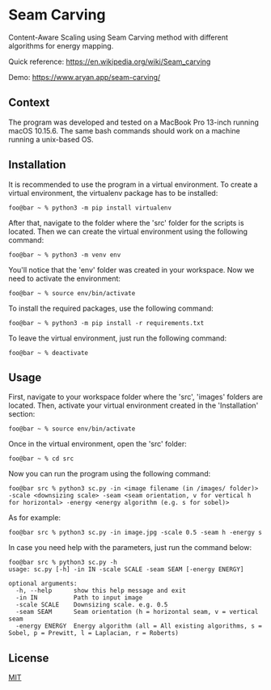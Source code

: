 # Seam Carving

Content-Aware Scaling using Seam Carving method with different algorithms for energy mapping.

Quick reference: https://en.wikipedia.org/wiki/Seam_carving

Demo: https://www.aryan.app/seam-carving/

## Context

The program was developed and tested on a MacBook Pro 13-inch running macOS 10.15.6. The same bash commands should work on a machine running a unix-based OS.

## Installation

It is recommended to use the program in a virtual environment. To create a virtual environment, the virtualenv package has to be installed:

```console
foo@bar ~ % python3 -m pip install virtualenv
```

After that, navigate to the folder where the 'src' folder for the scripts is located. Then we can create the virtual environment using the following command:

```console
foo@bar ~ % python3 -m venv env
```

You'll notice that the 'env' folder was created in your workspace. Now we need to activate the environment:

```console
foo@bar ~ % source env/bin/activate
```

To install the required packages, use the following command:

```console
foo@bar ~ % python3 -m pip install -r requirements.txt
```

To leave the virtual environment, just run the following command:

```console
foo@bar ~ % deactivate
```

## Usage

First, navigate to your workspace folder where the 'src', 'images' folders are located. Then, activate your virtual environment created in the 'Installation' section:

```console
foo@bar ~ % source env/bin/activate
```

Once in the virtual environment, open the 'src' folder:

```console
foo@bar ~ % cd src
```

Now you can run the program using the following command:
```console
foo@bar src % python3 sc.py -in <image filename (in /images/ folder)> -scale <downsizing scale> -seam <seam orientation, v for vertical h for horizontal> -energy <energy algorithm (e.g. s for sobel)>
```

As for example:

```console
foo@bar src % python3 sc.py -in image.jpg -scale 0.5 -seam h -energy s
```

In case you need help with the parameters, just run the command below:

```console
foo@bar src % python3 sc.py -h
usage: sc.py [-h] -in IN -scale SCALE -seam SEAM [-energy ENERGY]

optional arguments:
  -h, --help      show this help message and exit
  -in IN          Path to input image
  -scale SCALE    Downsizing scale. e.g. 0.5
  -seam SEAM      Seam orientation (h = horizontal seam, v = vertical seam
  -energy ENERGY  Energy algorithm (all = All existing algorithms, s = Sobel, p = Prewitt, l = Laplacian, r = Roberts)
```

## License
[MIT](https://choosealicense.com/licenses/mit/)
